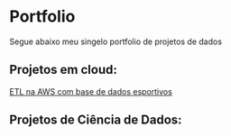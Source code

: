 # Portfolio
Segue abaixo meu singelo portfolio de projetos de dados

## Projetos em cloud:
[ETL na AWS com base de dados esportivos](https://github.com/Beh04/ETL-AWS)

## Projetos de Ciência de Dados:

